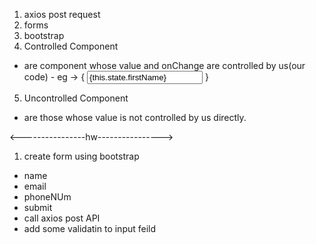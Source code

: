 1. axios post request
2. forms
3. bootstrap
4. Controlled Component 
 - are component whose value and onChange are controlled by us(our code) - eg -> 
 {
    <input placeholder = "Name" value = {this.state.firstName} onChange = {this.changeName} type = 'text'></input>
  }


5. Uncontrolled Component
 - are those whose value is not controlled by us directly.



 <----------------hw---------------->
1. create form using bootstrap
  - name
  - email
  - phoneNUm
  - submit
  - call axios post API
  - add some validatin to input feild
